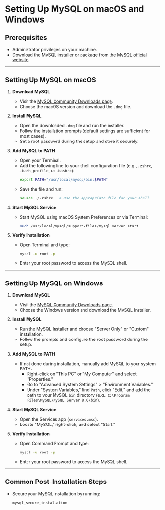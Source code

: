 # Setting Up MySQL on macOS and Windows

## Prerequisites
- Administrator privileges on your machine.
- Download the MySQL installer or package from the [MySQL official website](https://dev.mysql.com/).

---

## Setting Up MySQL on macOS

1. **Download MySQL**
   - Visit the [MySQL Community Downloads page](https://dev.mysql.com/downloads/mysql/).
   - Choose the macOS version and download the `.dmg` file.

2. **Install MySQL**
   - Open the downloaded `.dmg` file and run the installer.
   - Follow the installation prompts (default settings are sufficient for most cases).
   - Set a root password during the setup and store it securely.

3. **Add MySQL to PATH**
   - Open your Terminal.
   - Add the following line to your shell configuration file (e.g., `.zshrc`, `.bash_profile`, or `.bashrc`):
     ```bash
     export PATH="/usr/local/mysql/bin:$PATH"
     ```
   - Save the file and run:
     ```bash
     source ~/.zshrc   # Use the appropriate file for your shell
     ```

4. **Start MySQL Service**
   - Start MySQL using macOS System Preferences or via Terminal:
     ```bash
     sudo /usr/local/mysql/support-files/mysql.server start
     ```

5. **Verify Installation**
   - Open Terminal and type:
     ```bash
     mysql -u root -p
     ```
   - Enter your root password to access the MySQL shell.

---

## Setting Up MySQL on Windows

1. **Download MySQL**
   - Visit the [MySQL Community Downloads page](https://dev.mysql.com/downloads/mysql/).
   - Choose the Windows version and download the MySQL Installer.

2. **Install MySQL**
   - Run the MySQL Installer and choose "Server Only" or "Custom" installation.
   - Follow the prompts and configure the root password during the setup.

3. **Add MySQL to PATH**
   - If not done during installation, manually add MySQL to your system PATH:
     - Right-click on "This PC" or "My Computer" and select "Properties."
     - Go to "Advanced System Settings" > "Environment Variables."
     - Under "System Variables," find `Path`, click "Edit," and add the path to your MySQL `bin` directory (e.g., `C:\Program Files\MySQL\MySQL Server 8.0\bin`).

4. **Start MySQL Service**
   - Open the Services app (`services.msc`).
   - Locate "MySQL," right-click, and select "Start."

5. **Verify Installation**
   - Open Command Prompt and type:
     ```cmd
     mysql -u root -p
     ```
   - Enter your root password to access the MySQL shell.

---

## Common Post-Installation Steps
- Secure your MySQL installation by running:
  ```bash
  mysql_secure_installation
